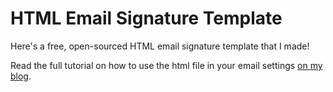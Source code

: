 # HTML Email Signature Template
Here's a free, open-sourced HTML email signature template that I made!

Read the full tutorial on how to use the html file in your email settings <a href="https://ruby-locks.com/blog/email-signature.html">on my blog</a>.


